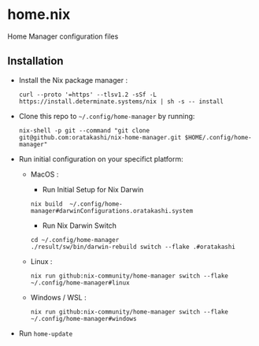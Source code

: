 # home.nix

Home Manager configuration files

## Installation

- Install the Nix package manager :

  ```
  curl --proto '=https' --tlsv1.2 -sSf -L https://install.determinate.systems/nix | sh -s -- install
  ```

- Clone this repo to `~/.config/home-manager` by running:

  ```
  nix-shell -p git --command "git clone git@github.com:oratakashi/nix-home-manager.git $HOME/.config/home-manager"
  ```

- Run initial configuration on your specifict platform:

  - MacOS :

    - Run Initial Setup for Nix Darwin

    ```
    nix build  ~/.config/home-manager#darwinConfigurations.oratakashi.system
    ```

    - Run Nix Darwin Switch

    ```
    cd ~/.config/home-manager
    ./result/sw/bin/darwin-rebuild switch --flake .#oratakashi
    ```

  - Linux :

    ```
    nix run github:nix-community/home-manager switch --flake ~/.config/home-manager#linux
    ```

  - Windows / WSL :

    ```
    nix run github:nix-community/home-manager switch --flake ~/.config/home-manager#windows
    ```

- Run `home-update`
